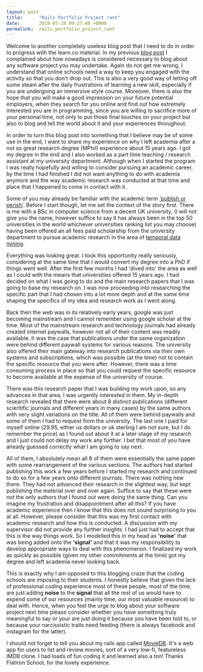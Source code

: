 ```yaml
---
layout: post
title:      "Rails Portfolio Project rant"
date:       2019-05-18 09:27:48 +0000
permalink:  rails_portfolio_project_rant
---
```



Welcome to another completely useless blog post that I need to do in order to progress with the learn.co material. In my previous [blog post](https://kpediad.github.io/my_sinatra_based_project) I complained about how nowadays is considered necessary to blog about any software project you may undertake. Again do not get me wrong, I understand that online schools need a way to keep you engaged with the activity so that you don't drop out. This is also a very good way of letting off some steam after the daily frustrations of learning a new skill, especially if you are undergoing an immersive style course. Moreover, there is also the hope that you will make a good impression on your future potential employers, when they search for you online and find out how extremely interested you are in programming, since you are willing to sacrifice more of your personal time, not only to put those final touches on your project but also to blog and tell the world about it and your experiences throughout.

In order to turn this blog post  into something that I believe may be of some use in the end, I want to share my experience on why I left academia after a not so great research degree (MPhil) experience about 15 years ago. I got my degree in the end and I also worked as a part time teaching / research assistant at my university department. Although when I started the program I was really hopefully and willing to consider pursuing an academic career, by the time I had finished I did not want anything to do with academia anymore and the way academic research was conducted at that time and place that I happened to come in contact with it.

Some of you may already be familiar with the academic term ['publish or perish'](https://en.wikipedia.org/wiki/Publish_or_perish). Before I start though, let me set the context of the story first. There is me with a BSc in computer science from a decent UK university, (I will not give you the name, however suffice to say it has always been in the top 50 universities in the world whichever universities ranking list you may choose) having been offered an all fees paid scholarship from the university department to pursue academic research in the area of [temporal data mining](https://www.sciencedirect.com/topics/computer-science/temporal-data-mining). 

Everything was looking great. I took this opportunity really seriously, considering at the same time that I would convert my degree into a PhD if things went well. After the first few months I had 'dived into' the area as well as I could with the means that universities offered 15 years ago. I had decided on what I was going to do and the main research papers that I was going to base my research on. I was now proceeding into researching the specific part that I had chosen into a lot more depth and at the same time shaping the specifics of my idea and research work as I went along.

Back then the web was in its relatively early years, google was just becoming mainstream and I cannot remember using google scholar at the time. Most of the mainstream research and technology journals had already created internet paywalls, however not all of their content was readily available. It was the case that publications under the same organization were behind different paywall systems for various reasons. The university also offered their main gateway into research publications via their own systems and subscriptions, which was possible (at the time) not to contain the specific resource that you were after. However, there was a time consuming process in place so that you could request the specific resource to become available at the expense of the university of course.

There was this research paper that I was building my work upon, so any advances in that area, I was urgently interested in them. My in-depth research revealed that there were about 8 distinct publications (different scientific journals and different years in many cases) by the same authors with very slight variations on the title. All of them were behind paywalls and some of them I had to request from the university. The last one I paid for myself online (29.95, either us dollars or uk sterling I am not sure, but I do remember the price) as I found out about it at a later stage of my research and I just could not delay my work any further. I bet that most of you have already guessed correctly what I am going to say next.

All of them, I absolutely mean all 8 of them were essentially the same paper with some rearrangement of the various sections. The authors had started publishing this work a few years before I started my research and continued to do so for a few years onto different journals. There was nothing new there. They had not advanced their research in the slightest way, but kept publishing the material over and over again. Suffice to say that these were not the only authors that I found out were doing the same thing. Can you imagine my frustration and disappointment after all this? If you have academic experience then I know that this does not sound surprising to you at all. However, please consider that this was my first contact with academic research and how this is conducted. A discussion with my supervisor did not provide any further insights. I had just had to accept that this is the way things work. So I modelled this in my head as **'noise'** that was being added onto the **'signal'** and that it was my responsibility to develop appropriate ways to deal with this phenomenon. I finalized my work as quickly as possible (given my other commitments at the time) got my degree and left academia never looking back.

This is exactly why I am opposed to this blogging craze that the coding schools are imposing to their students. I honestly believe that given the lack of professional coding experience most of these people, most of the time, are just adding **noise** to the **signal** that all the rest of us would have to expend some of our resources (mainly time, our most valuable resource) to deal with. Hence, when you feel the urge to blog about your software project next time please consider whether you have something truly meaningful to say or your are just doing it because you have been told to, or because your narcissistic traits need feeding (there is always facebook and instagram for the latter).

I should not forget to tell you about my rails app called [MovieDB](https://github.com/kpediad/MovieDB). It's a web app for users to list and review movies, sort of a very low-fi, featureless IMDB clone. I had loads of fun coding it and learned also a ton! Thanks Flatiron School, for the lovely experience.
